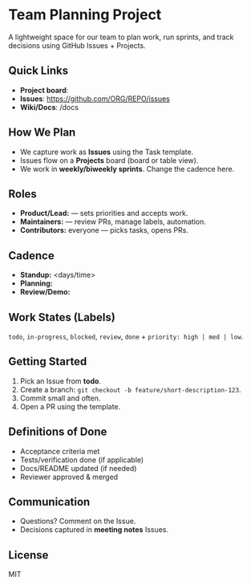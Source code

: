 # Team Planning Project

A lightweight space for our team to plan work, run sprints, and track decisions using GitHub Issues + Projects.

## Quick Links
- **Project board**: <add your GitHub Projects link>
- **Issues**: https://github.com/ORG/REPO/issues
- **Wiki/Docs**: /docs

## How We Plan
- We capture work as **Issues** using the Task template.
- Issues flow on a **Projects** board (board or table view).
- We work in **weekly/biweekly sprints**. Change the cadence here.

## Roles
- **Product/Lead:** <name> — sets priorities and accepts work.
- **Maintainers:** <names> — review PRs, manage labels, automation.
- **Contributors:** everyone — picks tasks, opens PRs.

## Cadence
- **Standup:** <days/time>
- **Planning:** <day>
- **Review/Demo:** <day>

## Work States (Labels)
`todo`, `in-progress`, `blocked`, `review`, `done` + `priority: high | med | low`.

## Getting Started
1. Pick an Issue from **todo**.
2. Create a branch: `git checkout -b feature/short-description-123`.
3. Commit small and often.
4. Open a PR using the template.

## Definitions of Done
- Acceptance criteria met
- Tests/verification done (if applicable)
- Docs/README updated (if needed)
- Reviewer approved & merged

## Communication
- Questions? Comment on the Issue.
- Decisions captured in **meeting notes** Issues.

## License
MIT 
